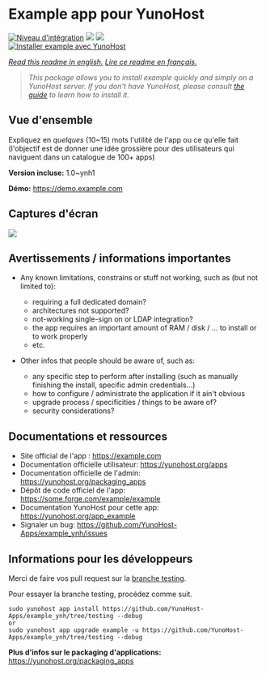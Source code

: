 # Example app pour YunoHost

[![Niveau d'intégration](https://dash.yunohost.org/integration/example.svg)](https://dash.yunohost.org/appci/app/example) ![](https://ci-apps.yunohost.org/ci/badges/example.status.svg) ![](https://ci-apps.yunohost.org/ci/badges/example.maintain.svg)  
[![Installer example avec YunoHost](https://install-app.yunohost.org/install-with-yunohost.svg)](https://install-app.yunohost.org/?app=example)

*[Read this readme in english.](./README.md)*
*[Lire ce readme en français.](./README_fr.md)*

> *This package allows you to install example quickly and simply on a YunoHost server.
If you don't have YunoHost, please consult [the guide](https://yunohost.org/#/install) to learn how to install it.*

## Vue d'ensemble

Expliquez en *quelques* (10~15) mots l'utilité de l'app ou ce qu'elle fait (l'objectif est de donner une idée grossière pour des utilisateurs qui naviguent dans un catalogue de 100+ apps)

**Version incluse:** 1.0~ynh1

**Démo:** https://demo.example.com


## Captures d'écran


   ![](./doc/screenshots/example.jpg)




## Avertissements / informations importantes

* Any known limitations, constrains or stuff not working, such as (but not limited to):
    * requiring a full dedicated domain?
    * architectures not supported?
    * not-working single-sign on or LDAP integration?
    * the app requires an important amount of RAM / disk / ... to install or to work properly
    * etc.

* Other infos that people should be aware of, such as:
    * any specific step to perform after installing (such as manually finishing the install, specific admin credentials...)
    * how to configure / administrate the application if it ain't obvious
    * upgrade process / specificities / things to be aware of?
    * security considerations?



## Documentations et ressources

* Site official de l'app : https://example.com
* Documentation officielle utilisateur: https://yunohost.org/apps
* Documentation officielle de l'admin: https://yunohost.org/packaging_apps
* Dépôt de code officiel de l'app:  https://some.forge.com/example/example
* Documentation YunoHost pour cette app: https://yunohost.org/app_example
* Signaler un bug: https://github.com/YunoHost-Apps/example_ynh/issues

## Informations pour les développeurs

Merci de faire vos pull request sur la [branche testing](https://github.com/YunoHost-Apps/example_ynh/tree/testing).

Pour essayer la branche testing, procédez comme suit.
```
sudo yunohost app install https://github.com/YunoHost-Apps/example_ynh/tree/testing --debug
or
sudo yunohost app upgrade example -u https://github.com/YunoHost-Apps/example_ynh/tree/testing --debug
```

**Plus d'infos sur le packaging d'applications:** https://yunohost.org/packaging_apps
